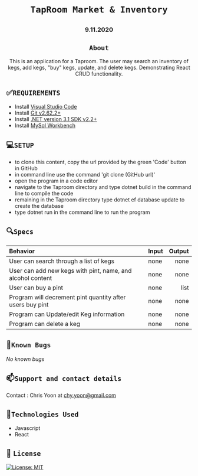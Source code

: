 # <h1 align = "center"> `TapRoom Market & Inventory`

## <h3 align = "center">  9.11.2020

## <h2 align = "center"> `About`

<p align = "center"> This is an application for a Taproom. The user may search an inventory of kegs, add kegs, "buy" kegs, update, and delete kegs. Demonstrating React CRUD functionality.

## **✅`REQUIREMENTS`**
* Install [Visual Studio Code](https://code.visualstudio.com/)
* Install [Git v2.62.2+](https://git-scm.com/downloads/)
* Install [.NET version 3.1 SDK v2.2+](https://dotnet.microsoft.com/download/dotnet-core/2.2)
* Install [MySql Workbench](https://www.mysql.com/products/workbench/)

## **💻`SETUP`**
* to clone this content, copy the url provided by the green 'Code' button in GitHub
* in command line use the command 'git clone (GitHub url)'
* open the program in a code editor
* navigate to the Taproom directory and type dotnet build in the command line to compile the code
* remaining in the Taproom directory type dotnet ef database update to create the database
* type dotnet run in the command line to run the program


## 🔍`Specs`

| Behavior    | Input | Output |
| :---------- | ----- | -----: |
| User can search through a list of kegs | none | none |
| User can add new kegs with pint, name, and alcohol content | none | none |
| User can buy a pint | none | list |
| Program will decrement pint quantity after users buy pint | none | none |
| Program can Update/edit Keg information| none | none |
| Program can delete a keg | none | none |

## 🐛`Known Bugs`

_No known bugs_

## 📫`Support and contact details`

Contact : Chris Yoon at chy.yoon@gmail.com

## 🔧`Technologies Used`

* Javascript
* React


## **📘 `License`**
[![License: MIT](https://img.shields.io/badge/License-MIT-yellow.svg)](https://opensource.org/licenses/MIT)
